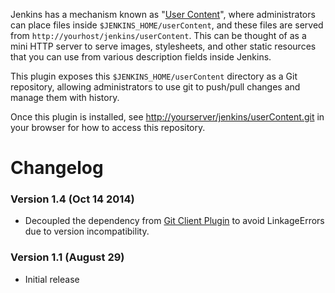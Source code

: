 Jenkins has a mechanism known as "[User
Content](http://localhost:8085/display/JENKINS/User+Content)", where
administrators can place files inside `$JENKINS_HOME/userContent`, and
these files are served from `http://yourhost/jenkins/userContent`. This
can be thought of as a mini HTTP server to serve images, stylesheets,
and other static resources that you can use from various description
fields inside Jenkins.

This plugin exposes this `$JENKINS_HOME/userContent` directory as a Git
repository, allowing administrators to use git to push/pull changes and
manage them with history.

Once this plugin is installed, see
<http://yourserver/jenkins/userContent.git> in your browser for how to
access this repository.

# Changelog

### Version 1.4 (Oct 14 2014)

-   Decoupled the dependency from [Git Client
    Plugin](http://localhost:8085/display/JENKINS/Git+Client+Plugin) to
    avoid LinkageErrors due to version incompatibility.

### Version 1.1 (August 29)

-   Initial release
